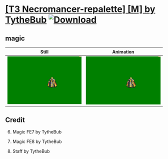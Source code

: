 # [\[T3 Necromancer-repalette\] \[M\] by TytheBub](./) [![Download](https://img.shields.io/badge/Download--red?style=social&logo=github)](https://minhaskamal.github.io/DownGit/#/home?url=https://github.com/Klokinator/FE-Repo/tree/main/Battle%20Animations%2FWIP%20(Need%20to%20be%20added%20to%20the%20repo)%2F%5BT3%20Necromancer-repalette%5D%20%5BM%5D%20by%20TytheBub%2F6.%20magic%20fe8)

## magic

| Still | Animation |
| :---: | :-------: |
| ![magic still](./magic_000.png) | ![magic](./magic.gif) |

## Credit

6. Magic FE7 by TytheBub

6. Magic FE8 by TytheBub

7. Staff by TytheBub
